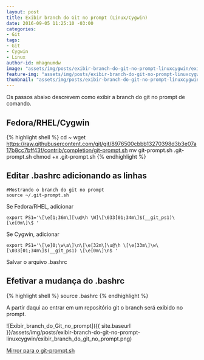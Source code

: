 ```yaml
---
layout: post
title: Exibir branch do Git no prompt (Linux/Cygwin)
date: 2016-09-05 11:25:10 -03:00
categories:
- Git
tags:
- Git
- Cygwin
- Linux
author-id: mhagnumdw
image: "assets/img/posts/exibir-branch-do-git-no-prompt-linuxcygwin/exibir_branch_do_git_no_prompt.png"
feature-img: "assets/img/posts/exibir-branch-do-git-no-prompt-linuxcygwin/exibir_branch_do_git_no_prompt.png"
thumbnail: "assets/img/posts/exibir-branch-do-git-no-prompt-linuxcygwin/exibir_branch_do_git_no_prompt.png"
---
```


Os passos abaixo descrevem como exibir a branch do git no prompt de comando.

<!--more-->

## Fedora/RHEL/Cygwin

{% highlight shell %}
cd ~
wget https://raw.githubusercontent.com/git/git/8976500cbbb13270398d3b3e07a17b8cc7bff43f/contrib/completion/git-prompt.sh
mv git-prompt.sh .git-prompt.sh
chmod +x .git-prompt.sh
{% endhighlight %}

## Editar .bashrc adicionando as linhas

```
#Mostrando o branch do git no prompt  
source ~/.git-prompt.sh
```

Se Fedora/RHEL, adicionar

```
export PS1='\[\e[1;36m\][\u@\h \W]\[\033[01;34m\]$(__git_ps1)\[\e[0m\]\$ '
```

Se Cygwin, adicionar

```
export PS1='\[\e]0;\w\a\]\n\[\e[32m\]\u@\h \[\e[33m\]\w\[\033[01;34m\]$(__git_ps1) \[\e[0m\]\n$ '
```

Salvar o arquivo .bashrc

## Efetivar a mudança do .bashrc

{% highlight shell %}
source .bashrc
{% endhighlight %}

A partir daqui ao entrar em um repositório git o branch será exibido no prompt.

![Exibir_branch_do_Git_no_prompt]({{ site.baseurl }}/assets/img/posts/exibir-branch-do-git-no-prompt-linuxcygwin/exibir_branch_do_git_no_prompt.png)

[Mirror para o git-prompt.sh](https://drive.google.com/open?id=0B80EagoWEV2xa3dQRllrOTQxOFE)